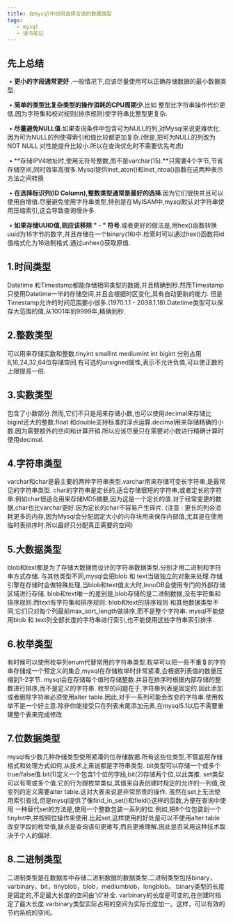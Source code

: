 ```yaml
---
title: 在mysql中如何选择合适的数据类型
tags: 
   - mysql
   - 读书笔记
---
```



## 先上总结 

​	• **更小的字段通常更好** .一般情况下,应该尽量使用可以正确存储数据的最小数据类型.

​	• **简单的类型比复杂类型的操作消耗的CPU周期少**.比如 整型比字符串操作代价更低.因为字符集和校对规则(排序规则)使字符串比整型更复杂.

​	• **尽量避免NULL值**.如果查询条件中包含可为NULL的列,对Mysql来说更难优化.因为可为NULL的列使得索引和值比较都更加复杂.(但是,把可为NULL的列改为NOT NULL 对性能提升比较小.所以在查询优化时不需要优先考虑)

​	• **存储IPV4地址时,使用无符号整数,而不是varchar(15).**只需要4个字节,节省存储空间,同时效率高很多.Mysql提供inet_aton()和inet_ntoa()函数在这两种表示方法之间转换

​	• **在选择标识列(ID Column),整数类型通常是最好的选择**.因为它们很快并且可以使用自增值.尽量避免使用字符串类型,特别是在MyISAM中,mysql默认对字符串使用压缩索引,这会导致查询慢许多.

​	• **如果存储UUID值,则应该移除 " - " 符号**.或者更好的做法是,用hex()函数转换uuid为16字节的数字,并且存储在一个binary(16)中.检索时可以通过hex()函数将id值格式化为16进制格式.通过unhex()获取原值.

## 1.时间类型

Datetime 和Timestamp都能存储相同类型的数据,并且精确到秒.然而Timestamp只使用Datetime一半的存储空间,并且会根据时区变化,具有自动更新的能力.
但是Timestamp允许的时间范围要小很多.(1970.1.1 - 2038.1.18).Datetime类型可以保存大范围的值,从1001年到9999年,精确到秒.

## 2.整数类型

可以用来存储实数和整数.tinyint smallint mediumint int bigint 分别占用 8,16,24,32,64位存储空间.有可选的unsigned属性,表示不允许负值,可以使正数的上限提高一倍.

## 3.实数类型

包含了小数部分.然而,它们不只是用来存储小数,也可以使用decimal来存储比bigint还大的整数.float 和double支持标准的浮点运算.decimal用来存储精确的小数.因为需要额外的空间和计算开销.所以应该尽量只在需要对小数进行精确计算时使用decimal.

## 4.字符串类型

varchar和char是最主要的两种字符串类型.varchar用来存储可变长字符串,是最常见的字符串类型.
char的字符串是定长的,适合存储很短的字符串,或者定长的字符串.例如char很适合用来存储MD5摘要,因为这是一个定长的值.对于经常变更的数据,char也比varchar更好.因为定长的char不容易产生碎片.
(注意 : 更长的列会消耗更多的内存,因为Mysql会分配固定大小的内存块用来保存内部值,尤其是在使用临时表排序时.所以最好只分配真正需要的空间)

## 5.大数据类型

blob和text都是为了存储大数据而设计的字符串数据类型.分别才用二进制和字符串方式存储.
与其他类型不同,mysql会把blob 和 text当做独立的对象来处理.存储引擎在存储时会做特殊处理,当blob和text值太大时,InnoDB会使用专门的外部存储区域进行存储.
blob和text唯一的差别是,blob存储的是二进制数据,没有字符集和排序规则.而text有字符集和排序规则.
blob和text的排序规则 和其他数据类型不同,它们只对每个列最前max_sort_length做排序,而不是整个字符串.
mysql不能使用blob 和 text列全部长度的字符串进行索引,也不能使用这些字符串索引排序.

## 6.枚举类型

有时候可以使用枚举列enum代替常用的字符串类型.枚举可以把一些不重复的字符串存储成一个预定义的集合,mysql在存储枚举时非常紧凑,会根据列表值的数量压缩到1-2字节.
mysql会在存储每个值时存储整数.并且在排序时根据内部存储的整数进行排序,而不是定义的字符串.
枚举的问题在于,字符串列表是固定的.因此添加或者删除字符串必须使用alter table.因此,对于一系列可能会改变的字符串.使用枚举不是一个好主意.除非你能接受只在列表末尾添加元素,在mysql5.1以后不需要重建整个表来完成修改

## 7.位数据类型

mysql有少数几种存储类型使用紧凑的位存储数据.所有这些位类型,不管底层存储格式和处理方式如何,从技术上来说都是字符串类型.
bit类型可以存储一个或多个true/false值.bit(1)定义一个包含1个位的字段,bit(2)存储两个位,以此类推.
set类型可以有零或多个值.它的行为跟枚举类似,其值来自表创建时规定的允许的一列值,改变列的定义需要alter table.这对大表来说是非常昂贵的操作.
虽然在set上无法使用索引查找,但是mysql提供了像find_in_set()和field()这样的函数,方便在查询中使用
一种替代set的方法是,使用一个整数包装一系列的位.例如,把8个位包装到一个tinyInt中,并按照位操作来使用.比起set,这样使用的好处是可以不使用alter table 改变字段的枚举值,缺点是查询语句更难写,而且更难理解.因此是否采用这种技术取决于个人的偏好.

## 8.二进制类型

二进制类型是在数据库中存储二进制数据的数据类型.二进制类型包括binary，varbinary，bit，tinyblob，blob，mediumblob，longblob。
binary类型的长度是固定的,不足最大长度的空间由‘\0’补全.
varbinary的长度是可变的,在创建时指定了最大长度.varbinary类型实际占用的空间为实际长度加一。这样，可以有效的节约系统的空间。


